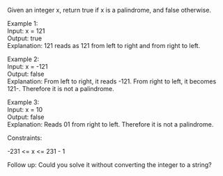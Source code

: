 Given an integer x, return true if x is a palindrome, and false otherwise.

Example 1:</br>
Input: x = 121</br>
Output: true</br>
Explanation: 121 reads as 121 from left to right and from right to left.</br>

Example 2:</br>
Input: x = -121</br>
Output: false</br>
Explanation: From left to right, it reads -121. From right to left, it becomes 121-. Therefore it is not a palindrome.</br>

Example 3:</br>
Input: x = 10</br>
Output: false</br>
Explanation: Reads 01 from right to left. Therefore it is not a palindrome.</br>

Constraints:

-231 <= x <= 231 - 1

Follow up: Could you solve it without converting the integer to a string?
